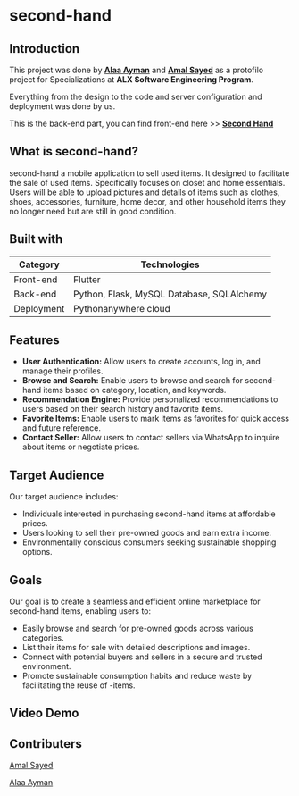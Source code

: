 # second-hand

## Introduction

This project was done by **[Alaa Ayman](https://github.com/AlaaAymanAbdElRaheem)** and **[Amal Sayed](https://github.com/amalsayedm)** as a protofilo project for Specializations at **ALX Software Engineering Program**.

Everything from the design to the code and server configuration and deployment was done by us.

This is the back-end part, you can find front-end here >> **[Second Hand](https://github.com/amalsayedm/secondhand)**

## What is second-hand?

second-hand a mobile application to sell used items. It designed to facilitate the sale of used items. Specifically focuses on closet and home essentials. Users will be able to upload pictures and details of items such as clothes, shoes, accessories, furniture, home decor, and other household items they no longer need but are still in good condition.

## Built with

| Category   | Technologies                              |
| ---------- | ----------------------------------------- |
| Front-end  | Flutter                                   |
| Back-end   | Python, Flask, MySQL Database, SQLAlchemy |
| Deployment | Pythonanywhere cloud                      |

## Features

* **User Authentication:** Allow users to create accounts, log in, and manage their profiles.
* **Browse and Search:** Enable users to browse and search for second-hand items based on category, location, and keywords.
* **Recommendation Engine:** Provide personalized recommendations to users based on their search history and favorite items.
* **Favorite Items:** Enable users to mark items as favorites for quick access and future reference.
* **Contact Seller:** Allow users to contact sellers via WhatsApp to inquire about items or negotiate prices.

## Target Audience

Our target audience includes:

* Individuals interested in purchasing second-hand items at affordable prices.
* Users looking to sell their pre-owned goods and earn extra income.
* Environmentally conscious consumers seeking sustainable shopping options.

## Goals

Our goal is to create a seamless and efficient online marketplace for second-hand items, enabling users to:

* Easily browse and search for pre-owned goods across various categories.
* List their items for sale with detailed descriptions and images.
* Connect with potential buyers and sellers in a secure and trusted environment.
* Promote sustainable consumption habits and reduce waste by facilitating the reuse of -items.

## Video Demo

## Contributers

[Amal Sayed](https://github.com/amalsayedm)

[Alaa Ayman](https://github.com/AlaaAymanAbdElRaheem)
